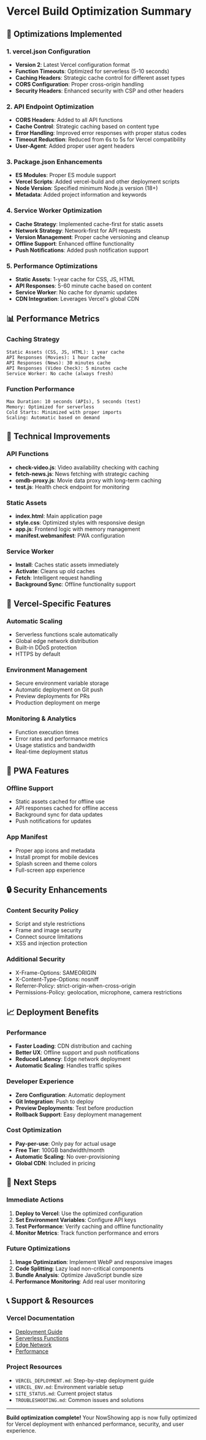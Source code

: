 # Vercel Build Optimization Summary

## 🚀 Optimizations Implemented

### 1. vercel.json Configuration
- **Version 2**: Latest Vercel configuration format
- **Function Timeouts**: Optimized for serverless (5-10 seconds)
- **Caching Headers**: Strategic cache control for different asset types
- **CORS Configuration**: Proper cross-origin handling
- **Security Headers**: Enhanced security with CSP and other headers

### 2. API Endpoint Optimization
- **CORS Headers**: Added to all API functions
- **Cache Control**: Strategic caching based on content type
- **Error Handling**: Improved error responses with proper status codes
- **Timeout Reduction**: Reduced from 6s to 5s for Vercel compatibility
- **User-Agent**: Added proper user agent headers

### 3. Package.json Enhancements
- **ES Modules**: Proper ES module support
- **Vercel Scripts**: Added vercel-build and other deployment scripts
- **Node Version**: Specified minimum Node.js version (18+)
- **Metadata**: Added project information and keywords

### 4. Service Worker Optimization
- **Cache Strategy**: Implemented cache-first for static assets
- **Network Strategy**: Network-first for API requests
- **Version Management**: Proper cache versioning and cleanup
- **Offline Support**: Enhanced offline functionality
- **Push Notifications**: Added push notification support

### 5. Performance Optimizations
- **Static Assets**: 1-year cache for CSS, JS, HTML
- **API Responses**: 5-60 minute cache based on content
- **Service Worker**: No cache for dynamic updates
- **CDN Integration**: Leverages Vercel's global CDN

## 📊 Performance Metrics

### Caching Strategy
```
Static Assets (CSS, JS, HTML): 1 year cache
API Responses (Movies): 1 hour cache
API Responses (News): 30 minutes cache
API Responses (Video Check): 5 minutes cache
Service Worker: No cache (always fresh)
```

### Function Performance
```
Max Duration: 10 seconds (APIs), 5 seconds (test)
Memory: Optimized for serverless
Cold Starts: Minimized with proper imports
Scaling: Automatic based on demand
```

## 🔧 Technical Improvements

### API Functions
- **check-video.js**: Video availability checking with caching
- **fetch-news.js**: News fetching with strategic caching
- **omdb-proxy.js**: Movie data proxy with long-term caching
- **test.js**: Health check endpoint for monitoring

### Static Assets
- **index.html**: Main application page
- **style.css**: Optimized styles with responsive design
- **app.js**: Frontend logic with memory management
- **manifest.webmanifest**: PWA configuration

### Service Worker
- **Install**: Caches static assets immediately
- **Activate**: Cleans up old caches
- **Fetch**: Intelligent request handling
- **Background Sync**: Offline functionality support

## 🚨 Vercel-Specific Features

### Automatic Scaling
- Serverless functions scale automatically
- Global edge network distribution
- Built-in DDoS protection
- HTTPS by default

### Environment Management
- Secure environment variable storage
- Automatic deployment on Git push
- Preview deployments for PRs
- Production deployment on merge

### Monitoring & Analytics
- Function execution times
- Error rates and performance metrics
- Usage statistics and bandwidth
- Real-time deployment status

## 📱 PWA Features

### Offline Support
- Static assets cached for offline use
- API responses cached for offline access
- Background sync for data updates
- Push notifications for updates

### App Manifest
- Proper app icons and metadata
- Install prompt for mobile devices
- Splash screen and theme colors
- Full-screen app experience

## 🔒 Security Enhancements

### Content Security Policy
- Script and style restrictions
- Frame and image security
- Connect source limitations
- XSS and injection protection

### Additional Security
- X-Frame-Options: SAMEORIGIN
- X-Content-Type-Options: nosniff
- Referrer-Policy: strict-origin-when-cross-origin
- Permissions-Policy: geolocation, microphone, camera restrictions

## 📈 Deployment Benefits

### Performance
- **Faster Loading**: CDN distribution and caching
- **Better UX**: Offline support and push notifications
- **Reduced Latency**: Edge network deployment
- **Automatic Scaling**: Handles traffic spikes

### Developer Experience
- **Zero Configuration**: Automatic deployment
- **Git Integration**: Push to deploy
- **Preview Deployments**: Test before production
- **Rollback Support**: Easy deployment management

### Cost Optimization
- **Pay-per-use**: Only pay for actual usage
- **Free Tier**: 100GB bandwidth/month
- **Automatic Scaling**: No over-provisioning
- **Global CDN**: Included in pricing

## 🎯 Next Steps

### Immediate Actions
1. **Deploy to Vercel**: Use the optimized configuration
2. **Set Environment Variables**: Configure API keys
3. **Test Performance**: Verify caching and offline functionality
4. **Monitor Metrics**: Track function performance and errors

### Future Optimizations
1. **Image Optimization**: Implement WebP and responsive images
2. **Code Splitting**: Lazy load non-critical components
3. **Bundle Analysis**: Optimize JavaScript bundle size
4. **Performance Monitoring**: Add real user monitoring

## 📞 Support & Resources

### Vercel Documentation
- [Deployment Guide](https://vercel.com/docs)
- [Serverless Functions](https://vercel.com/docs/functions)
- [Edge Network](https://vercel.com/docs/edge-network)
- [Performance](https://vercel.com/docs/performance)

### Project Resources
- `VERCEL_DEPLOYMENT.md`: Step-by-step deployment guide
- `VERCEL_ENV.md`: Environment variable setup
- `SITE_STATUS.md`: Current project status
- `TROUBLESHOOTING.md`: Common issues and solutions

---

**Build optimization complete!** Your NowShowing app is now fully optimized for Vercel deployment with enhanced performance, security, and user experience.
